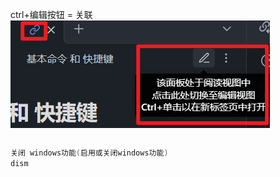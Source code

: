 ctrl+编辑按钮 = 关联
![](photo/Pasted%20image%2020240730220503.png)
```cpp file:"ubuntu"

```
```cpp file:"windows"
关闭 windows功能(启用或关闭windows功能)
dism 
```
